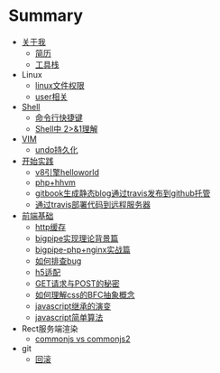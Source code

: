 # Summary

* [关于我](README.md)
  * [简历](resume.md)
  * [工具栈](util-stack.md)
* Linux
  * [linux文件权限](linux-file-permissions.md)
  * [user相关](linux-cmd-user.md)
* [Shell](huan_jing.md)
  * [命令行快捷键](ming_ling_xing_kuai_jie_jian.md)
  * [Shell中 2&gt;&1理解](in-the-shell-what-does-21-mean.md)
* [VIM](vim.md)
  * [undo持久化](undo.md)
* [开始实践](getting_started.md)
  * [v8引擎helloworld](v8_helloworld.md)
  * [php+hhvm](php.md)
  * [gitbook生成静态blog通过travis发布到github托管](travis-gitbook-github.md)
  * [通过travis部署代码到远程服务器](deploy-code-to-remote-server-with-travis.md)
* [前端基础](front_end_base.md)
  * [http缓存](http_cache.md)
  * [bigpipe实现理论背景篇](bigpipe.md)
  * [bigpipe-php+nginx实战篇](bigpipe-nginx-php.md)
  * [如何排查bug](debug_bug.md)
  * [h5适配](h5-layout.md)
  * [GET请求与POST的秘密](get-vs-post.md)
  * [如何理解css的BFC抽象概念](bfc-css.md)
  * [javascript继承的演变](javascript-extend-history.md)
  * [javascript简单算法](javascript-algorithm.md)
* Rect服务端渲染
  * [commonjs vs commonjs2](commonjs-vs-commonjs2.md)
* git
  * [回滚](hui-gun.md)

